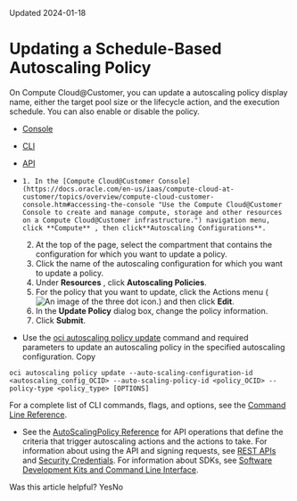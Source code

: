 Updated 2024-01-18
# Updating a Schedule-Based Autoscaling Policy
On Compute Cloud@Customer, you can update a autoscaling policy display name, either the target pool size or the lifecycle action, and the execution schedule. You can also enable or disable the policy.
  * [Console](https://docs.oracle.com/en-us/iaas/compute-cloud-at-customer/topics/compute/updating-a-schedule-based-autoscaling-policy.htm)
  * [CLI](https://docs.oracle.com/en-us/iaas/compute-cloud-at-customer/topics/compute/updating-a-schedule-based-autoscaling-policy.htm)
  * [API](https://docs.oracle.com/en-us/iaas/compute-cloud-at-customer/topics/compute/updating-a-schedule-based-autoscaling-policy.htm)


  *     1. In the [Compute Cloud@Customer Console](https://docs.oracle.com/en-us/iaas/compute-cloud-at-customer/topics/overview/compute-cloud-customer-console.htm#accessing-the-console "Use the Compute Cloud@Customer Console to create and manage compute, storage and other resources on a Compute Cloud@Customer infrastructure.") navigation menu, click **Compute** , then click**Autoscaling Configurations**.
    2. At the top of the page, select the compartment that contains the configuration for which you want to update a policy.
    3. Click the name of the autoscaling configuration for which you want to update a policy.
    4. Under **Resources** , click **Autoscaling Policies**.
    5. For the policy that you want to update, click the Actions menu (![An image of the three dot icon.](https://docs.oracle.com/en-us/iaas/compute-cloud-at-customer/images/three-dots.png)) and then click **Edit**.
    6. In the **Update Policy** dialog box, change the policy information.
    7. Click **Submit**.
  * Use the [oci autoscaling policy update](https://docs.oracle.com/iaas/tools/oci-cli/latest/oci_cli_docs/cmdref/autoscaling/policy/update.html) command and required parameters to update an autoscaling policy in the specified autoscaling configuration.
Copy
```
oci autoscaling policy update --auto-scaling-configuration-id <autoscaling_config_OCID> --auto-scaling-policy-id <policy_OCID> --policy-type <policy_type> [OPTIONS]
```

For a complete list of CLI commands, flags, and options, see the [Command Line Reference](https://docs.oracle.com/iaas/tools/oci-cli/latest/oci_cli_docs/index.html).
  * See the [AutoScalingPolicy Reference](https://docs.oracle.com/iaas/api/#/en/autoscaling/20181001/AutoScalingPolicy) for API operations that define the criteria that trigger autoscaling actions and the actions to take.
For information about using the API and signing requests, see [REST APIs](https://docs.oracle.com/iaas/Content/API/Concepts/usingapi.htm#REST_APIs) and [Security Credentials](https://docs.oracle.com/iaas/Content/General/Concepts/credentials.htm). For information about SDKs, see [Software Development Kits and Command Line Interface](https://docs.oracle.com/iaas/Content/API/Concepts/sdks.htm#Software_Development_Kits_and_Command_Line_Interface).


Was this article helpful?
YesNo

